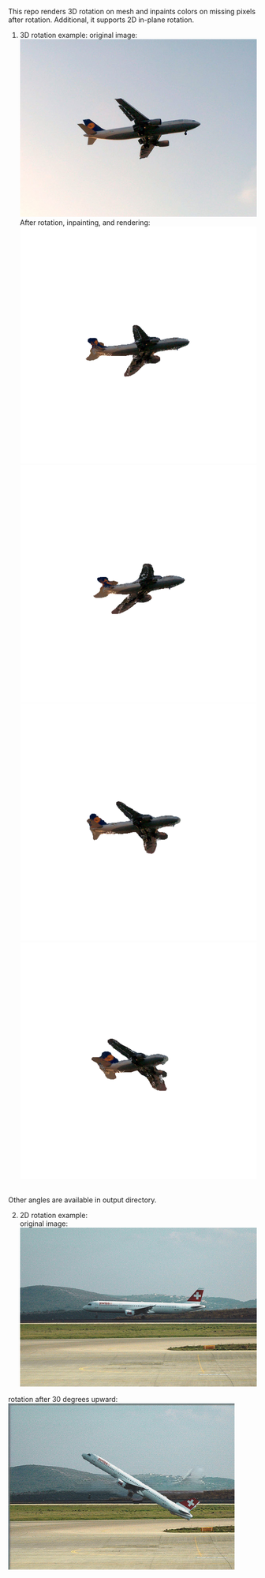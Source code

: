 This repo renders 3D rotation on mesh and inpaints colors on missing pixels after rotation. Additional, it supports 2D in-plane rotation. 

1. 3D rotation example:
original image: <br/>
![picture](materials/original_image.png) <br/>
After rotation, inpainting, and rendering:<br/>
![picture](output/view_5.png)
![picture](output/view_10.png)
![picture](output/view_15.png)
![picture](output/view_20.png)
<br/>
Other angles are available in output directory.

2. 2D rotation example:<br/>
original image: ![picture](materials/2008_001971_rgb.png)<br/>

rotation after 30 degrees upward:<br/>
![picture](output/rotation_330.png)
